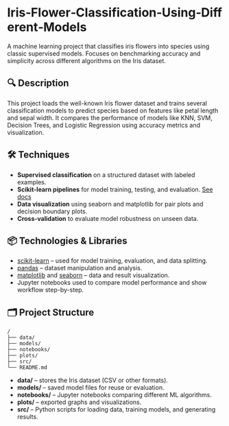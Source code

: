 # Iris‑Flower‑Classification‑Using‑Different‑Models

A machine learning project that classifies iris flowers into species using classic supervised models. Focuses on benchmarking accuracy and simplicity across different algorithms on the Iris dataset.

## 🔍 Description

This project loads the well-known Iris flower dataset and trains several classification models to predict species based on features like petal length and sepal width. It compares the performance of models like KNN, SVM, Decision Trees, and Logistic Regression using accuracy metrics and visualization.

## 🛠️ Techniques

- **Supervised classification** on a structured dataset with labeled examples.
- **Scikit-learn pipelines** for model training, testing, and evaluation. [See docs](https://scikit-learn.org/stable/tutorial/statistical_inference/supervised_learning.html)
- **Data visualization** using seaborn and matplotlib for pair plots and decision boundary plots.
- **Cross-validation** to evaluate model robustness on unseen data.

## 📦 Technologies & Libraries

- [scikit-learn](https://scikit-learn.org/) – used for model training, evaluation, and data splitting.
- [pandas](https://pandas.pydata.org/) – dataset manipulation and analysis.
- [matplotlib](https://matplotlib.org/) and [seaborn](https://seaborn.pydata.org/) – data and result visualization.
- Jupyter notebooks used to compare model performance and show workflow step-by-step.

## 🗂️ Project Structure

```
/
├── data/
├── models/
├── notebooks/
├── plots/
├── src/
└── README.md
```

- **data/** – stores the Iris dataset (CSV or other formats).
- **models/** – saved model files for reuse or evaluation.
- **notebooks/** – Jupyter notebooks comparing different ML algorithms.
- **plots/** – exported graphs and visualizations.
- **src/** – Python scripts for loading data, training models, and generating results.
